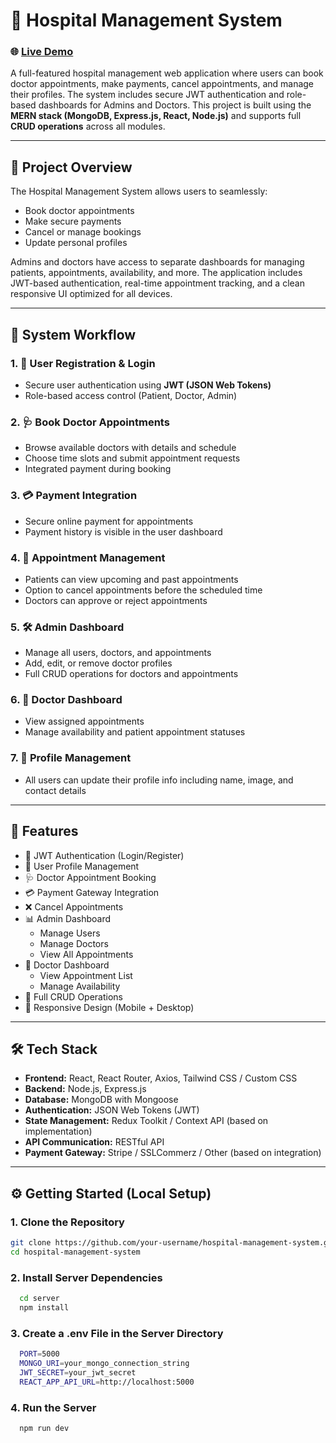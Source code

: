 # 🏥 Hospital Management System 
### 🌐 [Live Demo](https://health-bridge-frontend-jet.vercel.app)  

A full-featured hospital management web application where users can book doctor appointments, make payments, cancel appointments, and manage their profiles. The system includes secure JWT authentication and role-based dashboards for Admins and Doctors. This project is built using the **MERN stack (MongoDB, Express.js, React, Node.js)** and supports full **CRUD operations** across all modules.

---

## 🚀 Project Overview

The Hospital Management System allows users to seamlessly:

- Book doctor appointments
- Make secure payments
- Cancel or manage bookings
- Update personal profiles

Admins and doctors have access to separate dashboards for managing patients, appointments, availability, and more. The application includes JWT-based authentication, real-time appointment tracking, and a clean responsive UI optimized for all devices.

---

## 🔄 System Workflow

### 1. 👥 User Registration & Login
- Secure user authentication using **JWT (JSON Web Tokens)**
- Role-based access control (Patient, Doctor, Admin)

### 2. 🩺 Book Doctor Appointments
- Browse available doctors with details and schedule
- Choose time slots and submit appointment requests
- Integrated payment during booking

### 3. 💳 Payment Integration
- Secure online payment for appointments
- Payment history is visible in the user dashboard

### 4. 📆 Appointment Management
- Patients can view upcoming and past appointments
- Option to cancel appointments before the scheduled time
- Doctors can approve or reject appointments

### 5. 🛠️ Admin Dashboard
- Manage all users, doctors, and appointments
- Add, edit, or remove doctor profiles
- Full CRUD operations for doctors and appointments

### 6. 🩻 Doctor Dashboard
- View assigned appointments
- Manage availability and patient appointment statuses

### 7. 👤 Profile Management
- All users can update their profile info including name, image, and contact details

---

## 🧩 Features

- 🔐 JWT Authentication (Login/Register)
- 👤 User Profile Management
- 🩺 Doctor Appointment Booking
- 💳 Payment Gateway Integration
- ❌ Cancel Appointments
- 📊 Admin Dashboard
  - Manage Users
  - Manage Doctors
  - View All Appointments
- 🩻 Doctor Dashboard
  - View Appointment List
  - Manage Availability
- 🔁 Full CRUD Operations
- 📱 Responsive Design (Mobile + Desktop)

---

## 🛠️ Tech Stack

- **Frontend:** React, React Router, Axios, Tailwind CSS / Custom CSS
- **Backend:** Node.js, Express.js
- **Database:** MongoDB with Mongoose
- **Authentication:** JSON Web Tokens (JWT)
- **State Management:** Redux Toolkit / Context API (based on implementation)
- **API Communication:** RESTful API
- **Payment Gateway:** Stripe / SSLCommerz / Other (based on integration)

---

## ⚙️ Getting Started (Local Setup)

### 1. Clone the Repository

```bash
git clone https://github.com/your-username/hospital-management-system.git
cd hospital-management-system
```
### 2. Install Server Dependencies

```bash
  cd server
  npm install
```
### 3. Create a .env File in the Server Directory
  ```bash
    PORT=5000
    MONGO_URI=your_mongo_connection_string
    JWT_SECRET=your_jwt_secret
    REACT_APP_API_URL=http://localhost:5000
```
### 4. Run the Server
  ```bash
    npm run dev
  ```
